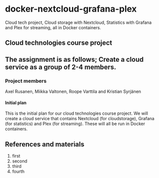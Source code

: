 # docker-nextcloud-grafana-plex
Cloud tech project, Cloud storage with Nextcloud, Statistics with Grafana and Plex for streaming, all in Docker containers.

## Cloud technologies course project

## The assignment is as follows; Create a cloud service as a group of 2-4 members.

### Project members
Axel Rusanen, Miikka Valtonen, Roope Varttila and Kristian Syrjänen

#### Initial plan

This is the initial plan for our cloud technologies course project. We will create a cloud service that contains Nextcloud (for cloudstorage), Grafana (for statistics) and Plex (for streaming). These will all be run in Docker containers.

## References and materials
1. first
2. second
3. third
4. fourth
